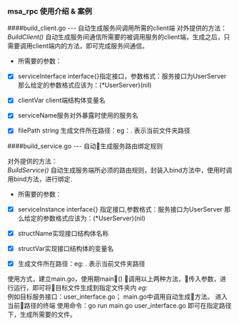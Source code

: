 ### msa_rpc 使用介绍 & 案例

####build_client.go --- 自动生成服务间调用所需的client端
对外提供的方法：
*BuildClient()* 自动生成服务间通信所需要的被调用服务的client端，生成之后，只需要调用client端内的方法，即可完成服务间通信。
* 所需要的参数：
- [x] serviceInterface interface{}指定接口，参数格式：服务接口为UserServer 那么给定的参数格式应该为：(*UserServer)(nil)
- [x] clientVar client端结构体变量名
- [x] serviceName服务对外暴露时使用的服务名
- [x] filePath string 生成文件所在路径：eg：. 表示当前文件夹路径


####build_service.go --- 自动生成服务路由绑定规则

对外提供的方法：    
 *BuildService()* 自动生成服务端所必须的路由规则，封装入bind方法中，使用时调用bind方法，进行绑定.  
* 所需要的参数：    
- [x] serviceInstance interface{} 指定接口,参数格式：服务接口为UserServer 那么给定的参数格式应该为：(*UserServer)(nil)   
- [x] structName实现接口结构体名称  
- [x] structVar实现接口结构体的变量名  
- [x] 生成文件所在路径：eg: . 表示当前文件夹路径  
 

使用方式，建立main.go，使用期main() 调用以上两种方法，传入参数，进行运行，即可将目标文件生成到指定文件夹内
*eg:*    
例如目标服务接口：user_interface.go；
main.go中调用自动生成方法。
进入当前路径的终端 使用命令：go run main.go user_interface.go  即可在指定路径下，生成所需要的文件。